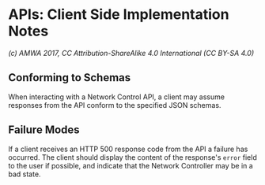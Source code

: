 # APIs: Client Side Implementation Notes

_(c) AMWA 2017, CC Attribution-ShareAlike 4.0 International (CC BY-SA 4.0)_

## Conforming to Schemas

When interacting with a Network Control API, a client may assume responses from the API conform to the specified JSON schemas.

## Failure Modes

If a client receives an HTTP 500 response code from the API a failure has occurred. The client should display the content of the response's `error` field to the user if possible, and indicate that the Network Controller may be in a bad state.
